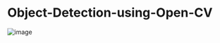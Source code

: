 # Object-Detection-using-Open-CV
![image](https://user-images.githubusercontent.com/72484173/209423686-fd9b8149-be01-4d3c-94ac-9040565be7c3.png)
